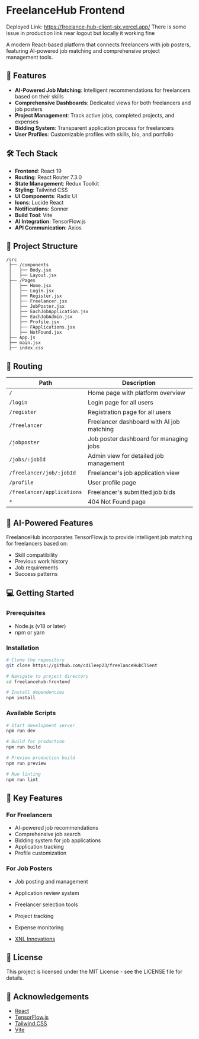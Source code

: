 # FreelanceHub Frontend
Deployed Link: https://freelance-hub-client-six.vercel.app/
There is some issue in production link near logout but locally it working fine 


A modern React-based platform that connects freelancers with job posters, featuring AI-powered job matching and comprehensive project management tools.

## 🚀 Features

- **AI-Powered Job Matching**: Intelligent recommendations for freelancers based on their skills
- **Comprehensive Dashboards**: Dedicated views for both freelancers and job posters
- **Project Management**: Track active jobs, completed projects, and expenses
- **Bidding System**: Transparent application process for freelancers
- **User Profiles**: Customizable profiles with skills, bio, and portfolio

## 🛠️ Tech Stack

- **Frontend**: React 19
- **Routing**: React Router 7.3.0
- **State Management**: Redux Toolkit
- **Styling**: Tailwind CSS
- **UI Components**: Radix UI
- **Icons**: Lucide React
- **Notifications**: Sonner
- **Build Tool**: Vite
- **AI Integration**: TensorFlow.js
- **API Communication**: Axios

## 📁 Project Structure

```
/src
 ├── /components
 │   ├── Body.jsx
 │   ├── Layout.jsx
 ├── /Pages
 │   ├── Home.jsx
 │   ├── Login.jsx
 │   ├── Register.jsx
 │   ├── Freelancer.jsx
 │   ├── JobPoster.jsx
 │   ├── EachJobApplication.jsx
 │   ├── EachJobAdmin.jsx
 │   ├── Profile.jsx
 │   ├── FApplications.jsx
 │   ├── NotFound.jsx
 ├── App.js
 ├── main.jsx
 ├── index.css
```

## 🔄 Routing

| Path | Description |
|------|-------------|
| `/` | Home page with platform overview |
| `/login` | Login page for all users |
| `/register` | Registration page for all users |
| `/freelancer` | Freelancer dashboard with AI job matching |
| `/jobposter` | Job poster dashboard for managing jobs |
| `/jobs/:jobId` | Admin view for detailed job management |
| `/freelancer/job/:jobId` | Freelancer's job application view |
| `/profile` | User profile page |
| `/freelancer/applications` | Freelancer's submitted job bids |
| `*` | 404 Not Found page |

## 🧠 AI-Powered Features

FreelanceHub incorporates TensorFlow.js to provide intelligent job matching for freelancers based on:
- Skill compatibility
- Previous work history
- Job requirements
- Success patterns

## 💻 Getting Started

### Prerequisites

- Node.js (v18 or later)
- npm or yarn

### Installation

```bash
# Clone the repository
git clone https://github.com/cdileep23/freelanceHubClient

# Navigate to project directory
cd freelancehub-frontend

# Install dependencies
npm install
```

### Available Scripts

```bash
# Start development server
npm run dev

# Build for production
npm run build

# Preview production build
npm run preview

# Run linting
npm run lint
```

## 📱 Key Features

### For Freelancers
- AI-powered job recommendations
- Comprehensive job search
- Bidding system for job applications
- Application tracking
- Profile customization

### For Job Posters
- Job posting and management
- Application review system
- Freelancer selection tools
- Project tracking
- Expense monitoring



- [XNL Innovations](https://github.com/xnl-innovations)

## 📄 License

This project is licensed under the MIT License - see the LICENSE file for details.

## 🙏 Acknowledgements

- [React](https://reactjs.org/)
- [TensorFlow.js](https://www.tensorflow.org/js)
- [Tailwind CSS](https://tailwindcss.com/)
- [Vite](https://vitejs.dev/)
